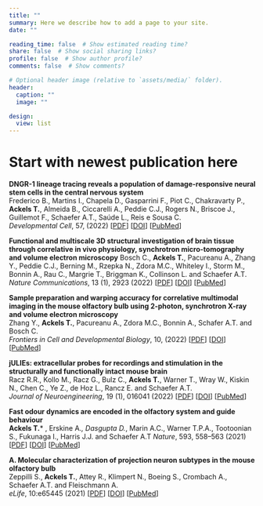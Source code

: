 ```yaml
---
title: ""
summary: Here we describe how to add a page to your site.
date: ""

reading_time: false  # Show estimated reading time?
share: false  # Show social sharing links?
profile: false  # Show author profile?
comments: false  # Show comments?

# Optional header image (relative to `assets/media/` folder).
header:
  caption: ""
  image: ""

design:
  view: list 
---
```


# Start with newest publication here

**DNGR-1 lineage tracing reveals a population of damage-responsive neural stem cells in the central nervous system**  
Frederico B., Martins I., Chapela D., Gasparrini F., Piot C., Chakravarty P., **Ackels T.**, Almeida B., Ciccarelli A., Peddie C.J., Rogers N., Briscoe J., Guillemot F., Schaefer A.T., Saúde L., Reis e Sousa C.  
*Developmental Cell*, 57, (2022) [[PDF](https://ackelslab.com/uploads/pdf/*.pdf)] [[DOI](https://doi.org/10.1016/j.devcel.2022.07.012)] [[PubMed](https://pubmed.ncbi.nlm.nih.gov/*/)]

**Functional and multiscale 3D structural investigation of brain tissue through correlative in vivo physiology, synchrotron micro-tomography and volume electron microscopy**
Bosch C., **Ackels T.**, Pacureanu A., Zhang Y., Peddie C.J., Berning M., Rzepka N., Zdora M.C., Whiteley I., Storm M., Bonnin A., Rau C., Margrie T., Briggman K., Collinson L. and Schaefer A.T.  
*Nature Communications*, 13 (1), 2923 (2022)  [[PDF](https://ackelslab.com/uploads/pdf/*.pdf)] [[DOI](https://doi.org/10.1038/s41467-022-30199-6)] [[PubMed](https://pubmed.ncbi.nlm.nih.gov/*/)]

**Sample preparation and warping accuracy for correlative multimodal imaging in the mouse olfactory bulb using 2-photon, synchrotron X-ray and volume electron microscopy**  
Zhang Y., **Ackels T.**, Pacureanu A., Zdora M.C., Bonnin A., Schafer A.T. and Bosch C.  
*Frontiers in Cell and Developmental Biology*, 10, (2022)   [[PDF](*.pdf)] [[DOI](https://doi.org/10.3389/fcell.2022.880696)] [[PubMed](https://pubmed.ncbi.nlm.nih.gov/*/)]

**jULIEs: extracellular probes for recordings and stimulation in the structurally and functionally intact mouse brain**  
Racz R.R., Kollo M., Racz G., Bulz C., **Ackels T.**, Warner T., Wray W., Kiskin N., Chen C., Ye Z., de Hoz L., Rancz E. and Schaefer A.T.  
*Journal of Neuroengineering*, 19 (1), 016041 (2022)  [[PDF](*.pdf)] [[DOI](https://doi.org/10.1088/1741-2552/ac514f)] [[PubMed](https://pubmed.ncbi.nlm.nih.gov/*/)]

**Fast odour dynamics are encoded in the olfactory system and guide behaviour**  
**Ackels T.*** , Erskine A.*, Dasgupta D.*, Marin A.C., Warner T.P.A., Tootoonian S., Fukunaga I., Harris J.J. and Schaefer A.T 
*Nature*, 593, 558–563 (2021) [[PDF](https://ackelslab.com/uploads/pdf/Ackels_et_al_2021_Nature.pdf)] [[DOI](https://doi.org/10.1038/s41586-021-03514-2)] [[PubMed](https://pubmed.ncbi.nlm.nih.gov/33953395/)]

**A. Molecular characterization of projection neuron subtypes in the mouse olfactory bulb**  
Zeppilli S., **Ackels T.**, Attey R., Klimpert N., Boeing S., Crombach A., Schaefer A.T. and Fleischmann A.  
*eLife*, 10:e65445 (2021)  [[PDF](*.pdf)] [[DOI](http://doi.org/10.7554/eLife.65445)] [[PubMed](https://pubmed.ncbi.nlm.nih.gov/*/)]



